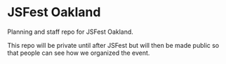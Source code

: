 JSFest Oakland
==============

Planning and staff repo for JSFest Oakland.

This repo will be private until after JSFest but will then be made public so that people can see how we organized the event.

